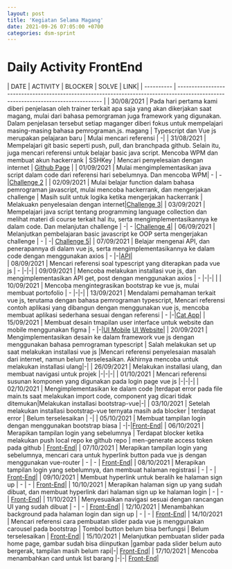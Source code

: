 ```yaml
---
layout: post
title: 'Kegiatan Selama Magang'
date: 2021-09-26 07:05:00 +0700
categories: dsm-sprint
---
```


# Daily Activity FrontEnd

| DATE       | ACTIVITY                                                                                                                          | BLOCKER                                                             | SOLVE | LINK|
| ---------- | --------------------------------------------------------------------------------------------------------------------------------- | 
| 30/08/2021 | Pada hari pertama kami diberi penjelasan oleh trainer terkait apa saja yang akan dikerjakan saat magang, mulai dari bahasa pemorgraman juga framework yang digunakan. Dalam penjelasan tersebut setiap maganger diberi fokus untuk mempelajari masing-masing bahasa pemrograman.js.       magang                                                                                                                   | Typescript dan Vue js merupakan pelajaran baru                                                                 | Mulai mencari referensi | -|
| 31/08/2021 | Mempelajari git basic seperti push, pull, dan branchpada github. Selain itu, juga mencari referensi untuk belajar basic java script. Mencoba WPM dan membuat akun hackerrank                                                                                                                                 | SSHKey | Mencari penyelesaian dengan internet | <a href="https://ditarossi.github.io/ ">Github Page</a> |
| 01/09/2021 | Mulai mengimplementasikan java script dalam code dari referensi hari sebelumnya. Dan mencoba WPM| -                             | -|<a href="https://github.com/ditarossi/challenge_day-two">Challenge 2</a> |
| 02/09/2021 | Mulai belajar function dalam bahasa pemrograman javascript, mulai mencoba hackerrank, dan mengerjakan challenge                | Masih sulit untuk logika ketika mengerjakan hackerrank           | Melakuakn penyelesaian dengan internet|<a href="https://github.com/ditarossi/challenge_day-three">Challenge 3</a>|
| 03/09/2021 | Mempelajari java script tentang programming language collection dan melihat materi di course terkait hal itu, serta mengimplementasikannya ke dalam code. Dan melanjutan challenge                            | -| -                                                 |<a href="https://github.com/ditarossi/challenge_day-four">Challenge 4</a>|
| 06/09/2021 | Melanjutkan pembelajaran basic javascript ke OOP serta mengerjakan challenge | -                                                                   | -| <a href="https://github.com/ditarossi/challenge_day-five">Challenge 5</a>|
| 07/09/2021 | Belajar mengenai API, dan penerapannya di dalam vue js, serta mengimplementasikannya ke dalam code dengan menggunakan axios | - |-|<a href="https://github.com/ditarossi/api-vue">API</a>|                                                                           
| 08/09/2021 | Mencari referensi soal typescript yang diterapkan pada vue js  | -                                                                   |-|-|
| 09/09/2021 | Mencoba melakukan installasi vue js, dan mengimplementasikan API get, post dengan menggunakan axios | -                      |-|-|                                             |
| 10/09/2021 | Mencoba mengintegrasikan bootstrap ke vue js, mulai membuat portofolio  | -                                                                   |-|-|
| 13/09/2021 | Mendalami pemahaman terkait vue js, terutama dengan bahasa pemrograman typescript, Mencari referensi contoh aplikasi yang dibangun dengan menggunakan vue js, mencoba membuat aplikasi sederhana sesuai dengan referensi | -          |-|<a href="https://github.com/ditarossi/cat-app-vue-typexcript">Cat App</a>|
| 15/09/2021 | Membuat desain tmapilan user interface untuk website dan mobile menggunakan figma | -          |-|<a href="https://www.figma.com/file/nhi9P4tYBLu5l8oorslkq1/MobileOnlineStore?node-id=0%3A1">UI Mobile</a> <a href="https://www.figma.com/file/04yaV10B40YQkDY6DgbB8I/OnlineStore">UI Website</a>|
| 20/09/2021 | Mengimplementasikan desain ke dalam framework vue js dengan menggunakan bahasa pemrograman typescript | Salah melakukan set up saat melakukan installasi vue js          |Mencari referensi penyelesaian masalah dari internet, namun belum terselesaikan. Akhirnya mencoba untuk melakukan installasi ulang|-|
| 26/09/2021 | Melakukan installasi ulang, dan membuat navigasi untuk projek |-|-|-|
| 01/10/2021 | Mencari referensi susunan komponen yang digunakan pada login page vue js |-|-|-|
| 02/10/2021 | Mengimplementasikan ke dalam code |terdapat error pada file main.ts saat melakukan import code, component yag dicari tidak ditemukan|Melakukan installasi bootstrap-vue|-|
| 03/10/2021 | Setelah melakukan installasi bootstrap-vue ternyata masih ada blocker | terdapat error | Belum terselesaikan | -|
| 05/10/2021 | Membuat tampilan login dengan menggunakan bootstrap biasa | -|-|<a href="https://github.com/ditarossi/Shoes-FrontEnd">Front-End</a>| 
| 06/10/2021 | Merapikan tampilan login yang sebelumnya | Terdapat blocker ketika melakukan push local repo ke github repo | men-generate access token pada github | <a href="https://github.com/ditarossi/Shoes-FrontEnd">Front-End</a>| 
| 07/10/2021 | Merapikan tampilan login yang sebelumnya, mencari cara untuk hyperlink button pada vue js dengan menggunakan vue-router | - | - | <a href="https://github.com/ditarossi/Shoes-FrontEnd">Front-End</a>| 
| 08/10/2021 | Merapikan tampilan login yang sebelumnya, dan membuat halaman registrasi | - | - | <a href="https://github.com/ditarossi/Shoes-FrontEnd">Front-End</a>|
| 09/10/2021 | Membuat hyperlink untuk beralih ke halaman sign up | - | - | <a href="https://github.com/ditarossi/Shoes-FrontEnd">Front-End</a>|
| 10/10/2021 | Merapikan halaman sign up yang sudah dibuat, dan membuat hyperlink dari halaman sign up ke halaman login | - | - | <a href="https://github.com/ditarossi/Shoes-FrontEnd">Front-End</a>| 
| 11/10/2021 | Menyesuaikan navigasi sesuai dengan rancangan UI yang sudah dibuat | - | - | <a href="https://github.com/ditarossi/Shoes-FrontEnd">Front-End</a>| 
| 12/10/2021 | Menambahkan background pada halaman login dan sign up | - | - | <a href="https://github.com/ditarossi/Shoes-FrontEnd">Front-End</a>|
| 14/10/2021 | Mencari referensi cara pembuatan slider pada vue js menggunakan carousel pada bootstrap | Tombol button belum bisa berfungsi | Belum terselesaikan | <a href="https://github.com/ditarossi/Shoes-FrontEnd">Front-End</a>| 
| 15/10/2021 | Melanjutkan pembuatan slider pada home page, gambar sudah bisa diinputkan |gambar pada slider belum auto bergerak, tampilan masih belum rapi|-| <a href="https://github.com/ditarossi/Shoes-FrontEnd">Front-End</a>| 
| 17/10/2021 | Mencoba menambahkan card untuk list barang |-|-| <a href="https://github.com/ditarossi/Shoes-FrontEnd">Front-End</a>|
